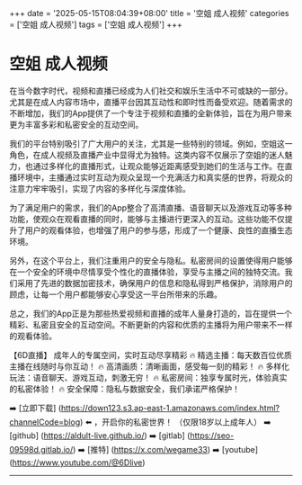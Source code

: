+++
date = '2025-05-15T08:04:39+08:00'
title = '空姐 成人视频'
categories = ['空姐 成人视频']
tags = ['空姐 成人视频']
+++

# 空姐 成人视频

在当今数字时代，视频和直播已经成为人们社交和娱乐生活中不可或缺的一部分。尤其是在成人内容市场中，直播平台因其互动性和即时性而备受欢迎。随着需求的不断增加，我们的App提供了一个专注于视频和直播的全新体验，旨在为用户带来更为丰富多彩和私密安全的互动空间。

我们的平台特别吸引了广大用户的关注，尤其是一些特别的领域。例如，空姐这一角色，在成人视频及直播产业中显得尤为独特。这类内容不仅展示了空姐的迷人魅力，也通过多样化的直播形式，让观众能够近距离感受到她们的生活与工作。在直播环境中，主播通过实时互动为观众呈现一个充满活力和真实感的世界，将观众的注意力牢牢吸引，实现了内容的多样化与深度体验。

为了满足用户的需求，我们的App整合了高清直播、语音聊天以及游戏互动等多种功能，使观众在观看直播的同时，能够与主播进行更深入的互动。这些功能不仅提升了用户的观看体验，也增强了用户的参与感，形成了一个健康、良性的直播生态环境。

另外，在这个平台上，我们注重用户的安全与隐私。私密房间的设置使得用户能够在一个安全的环境中尽情享受个性化的直播体验，享受与主播之间的独特交流。我们采用了先进的数据加密技术，确保用户的信息和隐私得到严格保护，消除用户的顾虑，让每一个用户都能够安心享受这一平台所带来的乐趣。

总之，我们的App正是为那些热爱视频和直播的成年人量身打造的，旨在提供一个精彩、私密且安全的互动空间。不断更新的内容和优质的主播将为用户带来不一样的观看体验。

【6D直播】
成年人的专属空间，实时互动尽享精彩
🔥 精选主播：每天数百位优质主播在线随时与你互动！
🔥 高清画质：清晰画面，感受每一刻的精彩！
🔥 多样化玩法：语音聊天、游戏互动，刺激无穷！
🔥 私密房间：独享专属时光，体验真实的私密体验！
🔥 安全保障：隐私与数据安全，我们承诺严格保护！

➡️ [立即下载] (https://down123.s3.ap-east-1.amazonaws.com/index.html?channelCode=blog) ⬅️ ，开启你的私密世界！
（仅限18岁以上成年人）
➡️ [github] (https://aldult-live.github.io/)
➡️ [gitlab] (https://seo-09598d.gitlab.io/)
➡️ [推特] (https://x.com/wegame33)
➡️ [youtube] (https://www.youtube.com/@6Dlive)

---

